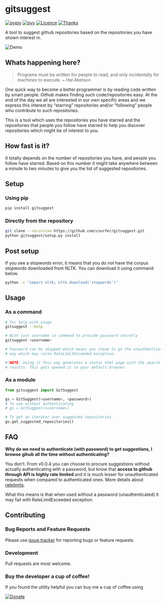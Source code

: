 # gitsuggest

[![pypiv](https://img.shields.io/pypi/v/gitsuggest.svg)](https://pypi.python.org/pypi/gitsuggest)
[![pyv](https://img.shields.io/pypi/pyversions/gitsuggest.svg)](https://pypi.python.org/pypi/gitsuggest)
[![Licence](https://img.shields.io/badge/license-MIT-blue.svg)](https://raw.githubusercontent.com/csurfer/gitsuggest/master/LICENSE)
[![Thanks](https://img.shields.io/badge/Say%20Thanks-!-1EAEDB.svg)](https://saythanks.io/to/csurfer)

A tool to suggest github repositories based on the repositories you have shown interest in.

![Demo](http://i.imgur.com/5j5YnLR.gif)

## Whats happening here?

> Programs must be written for people to read, and only incidentally for machines to execute. ~ Hal Abelson

One quick way to become a better programmer is by reading code written by smart people. Github makes finding such code/repositories easy. At the end of the day we all are interested in our own specific areas and we express this interest by “starring” repositories and/or “following” people who contribute to such repositories.

This is a tool which uses the repositories you have starred and the repositories that people you follow have starred to help you discover repositories which might be of interest to you.

## How fast is it?

It totally depends on the number of repositories you have, and people you follow have starred. Based on this number it might take anywhere between a minute to two minutes to give you the list of suggested repositories.

## Setup

### Using pip

```bash
pip install gitsuggest
```

### Directly from the repository

```bash
git clone --recursive https://github.com/csurfer/gitsuggest.git
python gitsuggest/setup.py install
```

## Post setup

If you see a stopwords error, it means that you do not have the corpus stopwords downloaded from NLTK. You can download it using command below.

```bash
python -c "import nltk; nltk.download('stopwords')"
```

## Usage

### As a command

```bash
# For help with usage
gitsuggest --help

# With just username in command to provide password secretly
gitsuggest <username>

# Password can be skipped which means you chose to go the unauthenticated
# way which may raise RateLimitExceeded exception.

# NOTE: Using it this way generates a static html page with the search
# results. This gets opened it in your default browser.
```

### As a module

```python
from gitsuggest import GitSuggest

gs = GitSuggest(<username>, <password>)
# To use without authenticating
# gs = GitSuggest(<username>)

# To get an iterator over suggested repositories.
gs.get_suggested_repositories()
```

## FAQ

**Why do we need to authenticate (with password) to get suggestions, I browse gihub all the time without authenticating?**

You don’t. From v0.0.4 you can choose to procure suggestions without actually authenticating with a password, but know that **access to github through API is highly rate limited** and it is much lesser for unauthenticated requests when compared to authenticated ones. More details about [ratelimits](https://developer.github.com/v3/search/#rate-limit).

What this means is that when used without a password (unauthenticated) it may fail with RateLimitExceeded exception.

## Contributing

### Bug Reports and Feature Requests

Please use [issue tracker](https://github.com/csurfer/gitsuggest/issues) for reporting bugs or feature requests.

### Development

Pull requests are most welcome.

### Buy the developer a cup of coffee!

If you found the utility helpful you can buy me a cup of coffee using

[![Donate](https://www.paypalobjects.com/webstatic/en_US/i/btn/png/silver-pill-paypal-44px.png)](https://www.paypal.com/cgi-bin/webscr?cmd=_donations&business=3BSBW7D45C4YN&lc=US&currency_code=USD&bn=PP%2dDonationsBF%3abtn_donate_SM%2egif%3aNonHosted)

